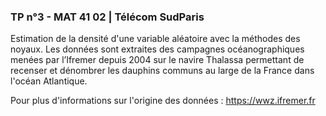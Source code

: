 ###  TP n°3 - MAT 41 02 | Télécom SudParis



Estimation de la densité d'une variable aléatoire avec la méthodes des noyaux. 
Les données sont extraites des campagnes océanographiques menées par l’Ifremer depuis 2004 sur
le navire Thalassa permettant de recenser et dénombrer les dauphins communs au large de la France dans l'océan Atlantique.

Pour plus d'informations sur l'origine des données : https://wwz.ifremer.fr

